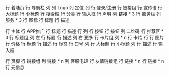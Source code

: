 行 着陆页
    行 导航栏
        列
            列 Logo
            列 定位
        列
            行 登录/注册
            行 链接组
    行 宣传语
        行 大标题
        行 小标题
    行 搜索栏
        行 分类
        行 输入框
    行 声明
        列 链接 * 3
    行 服务栏
        列 服务 * 3
            行 图标
            行 标题
            行 描述

行 主体
    行 APP推广
        行 标题
        行 描述
        行 
            列
                行 按钮
                行 按钮
            列 二维码
    行 推荐区 * 3
        行 标题组
            列 左
                行 标题
                行 描述
            列 右 更多
        行 卡片组
            列 * n
                行 卡片
                    行
                        行 图片
                        行 价格
                    行 标题
                    行 描述
                行 标签
    行 口号
        列 
            行 大标题
            行 小标题
        列
            行 描述
            行 输入框

行 页脚
    行 链接组
        列 链接 * n
        列 客服电话
    行 友情链接组
        行 链接 * n
        行 链接 * n
    行 元信息